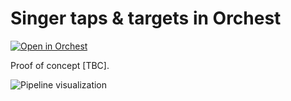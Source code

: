 # Singer taps & targets in Orchest

[![Open in Orchest](https://github.com/orchest/orchest-examples/raw/main/imgs/open_in_orchest.svg)](https://cloud.orchest.io/?import_url=https://github.com/astrojuanlu/orchest-singer/)

Proof of concept [TBC].

![Pipeline visualization](https://pviz.orchest.io/?pipeline=https://github.com/astrojuanlu/orchest-singer/blob/main/main.orchest)
